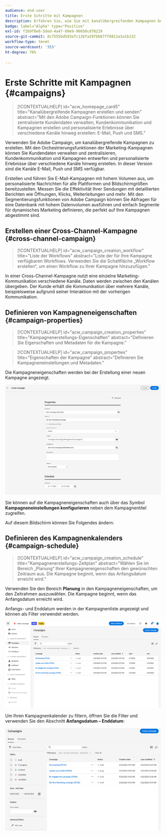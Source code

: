 ```yaml
---
audience: end-user
title: Erste Schritte mit Kampagnen
description: Erfahren Sie, wie Sie mit kanalübergreifenden Kampagnen beginnen
badge: label="Alpha" type="Positive"
exl-id: f2b9f8e6-5ded-4a47-89e9-96650cd78229
source-git-commit: dc7555bd593efc126fa29fbb87ff6811a1e1b132
workflow-type: tm+mt
source-wordcount: '353'
ht-degree: 76%

---
```


# Erste Schritte mit Kampagnen {#campaigns}

>[!CONTEXTUALHELP]
>id="acw_homepage_card5"
>title="Kanalübergreifende Kampagnen erstellen und senden"
>abstract="Mit den Adobe Campaign-Funktionen können Sie zentralisierte Kundendaten verwalten, Kundenkommunikation und Kampagnen erstellen und personalisierte Erlebnisse über verschiedene Kanäle hinweg erstellen: E-Mail, Push und SMS."

Verwenden Sie Adobe Campaign, um kanalübergreifende Kampagnen zu erstellen. Mit den Orchestrierungsfunktionen der Marketing-Kampagnen können Sie Kundendaten verwalten und zentralisieren, Kundenkommunikation und Kampagnen entwerfen und personalisierte Erlebnisse über verschiedene Kanäle hinweg erstellen. In dieser Version sind die Kanäle E-Mail, Push und SMS verfügbar.

Erstellen und führen Sie E-Mail-Kampagnen mit hohem Volumen aus, um personalisierte Nachrichten für alle Plattformen und Bildschirmgrößen bereitzustellen.
Messen Sie die Effektivität Ihrer Sendungen mit detaillierten Berichten wie Öffnungen, Klicks, Weiterleitungen und mehr. Mit den Segmentierungsfunktionen von Adobe Campaign können Sie Abfragen für eine Datenbank mit hohem Datenvolumen ausführen und einfach Segmente für dynamisches Marketing definieren, die perfekt auf Ihre Kampagnen abgestimmt sind.

## Erstellen einer Cross-Channel-Kampagne {#cross-channel-campaign}


>[!CONTEXTUALHELP]
>id="acw_campaign_creation_workflow"
>title="Liste der Workflows"
>abstract="Liste der für Ihre Kampagne verfügbaren Workflows. Verwenden Sie die Schaltfläche „Workflow erstellen“, um einen Workflow zu Ihrer Kampagne hinzuzufügen."

In einer Cross-Channel-Kampagne nutzt eine einzelne Marketing-Kommunikation verschiedene Kanäle. Daten werden zwischen den Kanälen übergeben. Der Kunde erhält die Kommunikation über mehrere Kanäle, beispielsweise aufgrund seiner Interaktion mit der vorherigen Kommunikation.

## Definieren von Kampagneneigenschaften {#campaign-properties}

>[!CONTEXTUALHELP]
>id="acw_campaign_creation_properties"
>title="Kampagnenerstellungs-Eigenschaften"
>abstract="Definieren Sie Eigenschaften und Metadaten für die Kampagne."

>[!CONTEXTUALHELP]
>id="acw_campaign_properties"
>title="Eigenschaften der Kampagne"
>abstract="Definieren Sie Kampagneneinstellungen und Metadaten."

Die Kampagneneigenschaften werden bei der Erstellung einer neuen Kampagne angezeigt.

![Definieren von Kampagneneigenschaften](assets/campaign-properties.png)

Sie können auf die Kampagneneigenschaften auch über das Symbol **Kampagneneinstellungen konfigurieren** neben dem Kampagnentitel zugreifen.

Auf diesem Bildschirm können Sie Folgendes ändern:



## Definieren des Kampagnenkalenders {#campaign-schedule}

>[!CONTEXTUALHELP]
>id="acw_campaign_creation_schedule"
>title="Kampagnenerstellungs-Zeitplan"
>abstract="Wählen Sie im Bereich „Planung“ Ihrer Kampagneneigenschaften den gewünschten Zeitraum aus. Die Kampagne beginnt, wenn das Anfangsdatum erreicht wird."

Verwenden Sie den Bereich **Planung** in den Kampagneneigenschaften, um den Zeitrahmen auszuwählen. Die Kampagne beginnt, wenn das Anfangsdatum erreicht wird.

Anfangs- und Enddatum werden in der Kampagnenliste angezeigt und können als Filter verwendet werden.

![Liste der Kampagnen](assets/campaign-list.png)

Um Ihren Kampagnenkalender zu filtern, öffnen Sie die Filter und verwenden Sie den Abschnitt **Anfangsdatum – Enddatum**:

![Liste der Kampagnen](assets/campaign-filter-on-dates.png)

